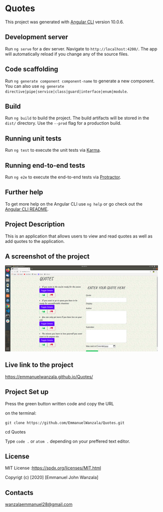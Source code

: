 # Quotes

This project was generated with [Angular CLI](https://github.com/angular/angular-cli) version 10.0.6.

## Development server

Run `ng serve` for a dev server. Navigate to `http://localhost:4200/`. The app will automatically reload if you change any of the source files.

## Code scaffolding

Run `ng generate component component-name` to generate a new component. You can also use `ng generate directive|pipe|service|class|guard|interface|enum|module`.

## Build

Run `ng build` to build the project. The build artifacts will be stored in the `dist/` directory. Use the `--prod` flag for a production build.

## Running unit tests

Run `ng test` to execute the unit tests via [Karma](https://karma-runner.github.io).

## Running end-to-end tests

Run `ng e2e` to execute the end-to-end tests via [Protractor](http://www.protractortest.org/).

## Further help

To get more help on the Angular CLI use `ng help` or go check out the [Angular CLI README](https://github.com/angular/angular-cli/blob/master/README.md).

## Project Description

This is an application that allows users to view and read quotes as well as add quotes to the application.

## A screenshot of the project

<img src="src/assets/screenshot.png">

## Live link to the project

https://emmanuelwanzala.github.io/Quotes/

## Project Set up

Press the green button written code and copy the URL

on the terminal:

`git clone https://github.com/EmmanuelWanzala/Quotes.git`

cd Quotes

Type `code .` or `atom .` depending on your preffered text editor.


## License

MIT License :https://spdx.org/licenses/MIT.html

Copyrigt (c) [2020] [Emmanuel John Wanzala]

## Contacts

wanzalaemmanuel28@gmail.com